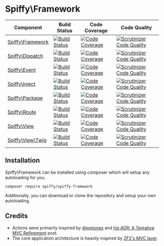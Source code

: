 # Spiffy\Framework

| Component                                                        | Build Status                                                                                                                           | Code Coverage                                                                                                                                                                                      | Code Quality                                                                                                                                                                                                       |
| ---------------------------------------------------------------- | -------------------------------------------------------------------------------------------------------------------------------------- | -------------------------------------------------------------------------------------------------------------------------------------------------------------------------------------------------- | ------------------------------------------------------------------------------------------------------------------------------------------------------------------------------------------------------------------ |
| [Spiffy\Framework](https://github.com/spiffyjr/spiffy-framework) | [![Build Status](https://travis-ci.org/spiffyjr/spiffy-framework.svg)](https://travis-ci.org/spiffyjr/spiffy-framework)                | [![Code Coverage](https://scrutinizer-ci.com/g/spiffyjr/spiffy-framework/badges/coverage.png?b=develop)](https://scrutinizer-ci.com/g/spiffyjr/spiffy-framework/?branch=develop)                   | [![Scrutinizer Code Quality](https://scrutinizer-ci.com/g/spiffyjr/spiffy-framework/badges/quality-score.png?b=develop)](https://scrutinizer-ci.com/g/spiffyjr/spiffy-framework/?branch=develop)                   |
| [Spiffy\Dispatch](https://github.com/spiffyjr/spiffy-dispatch)   | [![Build Status](https://travis-ci.org/spiffyjr/spiffy-dispatch.svg)](https://travis-ci.org/spiffyjr/spiffy-dispatch)                  | [![Code Coverage](https://scrutinizer-ci.com/g/spiffyjr/spiffy-dispatch/badges/coverage.png?s=3f606f26f25597e7e41b36a35f23810754f8e34d)](https://scrutinizer-ci.com/g/spiffyjr/spiffy-dispatch/)   | [![Scrutinizer Code Quality](https://scrutinizer-ci.com/g/spiffyjr/spiffy-dispatch/badges/quality-score.png?s=f12c6af7ffc9a2d6da6ddec32c2953f3685c7fc7)](https://scrutinizer-ci.com/g/spiffyjr/spiffy-dispatch/)   |
| [Spiffy\Event](https://github.com/spiffyjr/spiffy-event)         | [![Build Status](https://travis-ci.org/spiffyjr/spiffy-event.svg)](https://travis-ci.org/spiffyjr/spiffy-event)                        | [![Code Coverage](https://scrutinizer-ci.com/g/spiffyjr/spiffy-event/badges/coverage.png?s=271d4c5ee861f409fc110379e9bee04f333cadea)](https://scrutinizer-ci.com/g/spiffyjr/spiffy-event/)         | [![Scrutinizer Code Quality](https://scrutinizer-ci.com/g/spiffyjr/spiffy-event/badges/quality-score.png?s=279062fbeb70ce48056990eb05d886db49d13c3d)](https://scrutinizer-ci.com/g/spiffyjr/spiffy-event/)         |
| [Spiffy\Inject](https://github.com/spiffyjr/spiffy-inject)       | [![Build Status](https://travis-ci.org/spiffyjr/spiffy-inject.svg)](https://travis-ci.org/spiffyjr/spiffy-inject)                      | [![Code Coverage](https://scrutinizer-ci.com/g/spiffyjr/spiffy-inject/badges/coverage.png?s=dfad664d97975d1d7a65b8b24506cda9769e44f9)](https://scrutinizer-ci.com/g/spiffyjr/spiffy-inject/)       | [![Scrutinizer Code Quality](https://scrutinizer-ci.com/g/spiffyjr/spiffy-inject/badges/quality-score.png?s=d85152028d13ee4af9482d457f1e6b06f3d0b348)](https://scrutinizer-ci.com/g/spiffyjr/spiffy-inject/)       |
| [Spiffy\Package](https://github.com/spiffyjr/spiffy-package)     | [![Build Status](https://travis-ci.org/spiffyjr/spiffy-package.svg)](https://travis-ci.org/spiffyjr/spiffy-package)                    | [![Code Coverage](https://scrutinizer-ci.com/g/spiffyjr/spiffy-package/badges/coverage.png?s=e3d80c9767c0d5c9cc049e52a4c12b0e0bb29f1d)](https://scrutinizer-ci.com/g/spiffyjr/spiffy-package/)     | [![Scrutinizer Code Quality](https://scrutinizer-ci.com/g/spiffyjr/spiffy-package/badges/quality-score.png?s=e454ad99c82766505cdc8097ec159b56ae9bba20)](https://scrutinizer-ci.com/g/spiffyjr/spiffy-package/)     | 
| [Spiffy\Route](https://github.com/spiffyjr/spiffy-route)         | [![Build Status](https://travis-ci.org/spiffyjr/spiffy-route.svg)](https://travis-ci.org/spiffyjr/spiffy-route)                        | [![Code Coverage](https://scrutinizer-ci.com/g/spiffyjr/spiffy-route/badges/coverage.png?s=1b7dca9d06b1fd7329a6bf9c10fefa552d4be863)](https://scrutinizer-ci.com/g/spiffyjr/spiffy-route/)         | [![Scrutinizer Code Quality](https://scrutinizer-ci.com/g/spiffyjr/spiffy-route/badges/quality-score.png?s=b3a343fc3a2b1ea7fd244499e29ec28d71693fa2)](https://scrutinizer-ci.com/g/spiffyjr/spiffy-route/)         |
| [Spiffy\View](https://github.com/spiffyjr/spiffy-view)           | [![Build Status](https://travis-ci.org/spiffyjr/spiffy-view.svg)](https://travis-ci.org/spiffyjr/spiffy-view)                          | [![Code Coverage](https://scrutinizer-ci.com/g/spiffyjr/spiffy-view/badges/coverage.png?s=5a0966e90f85807fc76ba149b9e881a871295546)](https://scrutinizer-ci.com/g/spiffyjr/spiffy-view/)           | [![Scrutinizer Code Quality](https://scrutinizer-ci.com/g/spiffyjr/spiffy-view/badges/quality-score.png?s=74de33de047696def99ed8599d6461c8325f5a74)](https://scrutinizer-ci.com/g/spiffyjr/spiffy-view/)           |
| [Spiffy\View\Twig](https://github.com/spiffyjr/spiffy-view-twig) | [![Build Status](https://travis-ci.org/spiffyjr/spiffy-view-twig.svg?branch=develop)](https://travis-ci.org/spiffyjr/spiffy-view-twig) | [![Code Coverage](https://scrutinizer-ci.com/g/spiffyjr/spiffy-view-twig/badges/coverage.png?s=5d40de19125e65e0dec3654f614c680b21c15026)](https://scrutinizer-ci.com/g/spiffyjr/spiffy-view-twig/) | [![Scrutinizer Code Quality](https://scrutinizer-ci.com/g/spiffyjr/spiffy-view-twig/badges/quality-score.png?s=1e3ac2ba7e5a1ab697fe48ca7650e02c96c46a33)](https://scrutinizer-ci.com/g/spiffyjr/spiffy-view-twig/) | 

## Installation

Spiffy\Framework can be installed using composer which will setup any autoloading for you.

`composer require spiffy/spiffy-framework`

Additionally, you can download or clone the repository and setup your own autoloading.

## Credits

* Actions were primarily inspired by [@pmjones](http://twitter.com/pmjones) and [his ADR: A Tentative MVC Refinement](http://paul-m-jones.com/archives/5970) post.
* The core application architecture is heavily inspired by [ZF2's MVC layer](https://github.com/zendframework/zf2/tree/master/library/Zend/Mvc).
